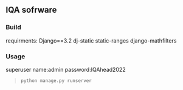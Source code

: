 ## IQA sofrware

### Build
requirments:
    Django==3.2
    dj-static
    static-ranges
    django-mathfilters

### Usage
superuser
    name:admin
    password:IQAhead2022

> `python manage.py runserver`